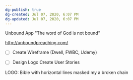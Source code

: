 ```yaml
---
dg-publish: true
dg-created: Jul 07, 2020, 6:07 PM
dg-updated: Jul 07, 2020, 6:07 PM
---
```


Unbound App
"The word of God is not bound"

<http://unboundpreaching.com/>

- [ ] Create Wireframe (Dwell, FWBC, Udemy)

- [ ] Design Logo
Create User Stories

LOGO:
Bible with horizontal lines masked my a broken chain



